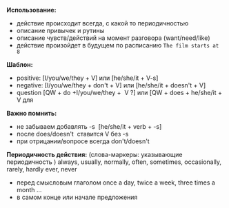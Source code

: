 **Использование:**
- действие происходит всегда, с какой то периодичностью
- описание привычек и рутины
- описание чувств/действий на момент разговора (want/need/like)
- действие произойдет в будущем по расписанию `The film starts at 8`

**Шаблон:**
- positive: [I/you/we/they + V] или [he/she/it + V-s]
- negative: [I/you/we/they + don't + V] или [he/she/it + doesn't + V]
- question [QW + do +I/you/we/they +  V ?] или [QW + does + he/she/it + V для
    
**Важно помнить:**
- не забываем добавлять -s  [he/she/it + verb + -s]
- после does/doesn't  ставится V без -s
- при отрицании/вопросе всегда don't/doesn't

**Периодичность действия:**
(слова-маркеры: указывающие периодичность )
always, usually, normally, often, sometimes, occasionally, rarely, hardly ever, never
- перед смысловым глаголом 
once a day, twice a week, three times a month ...
- в самом конце или начале предложения